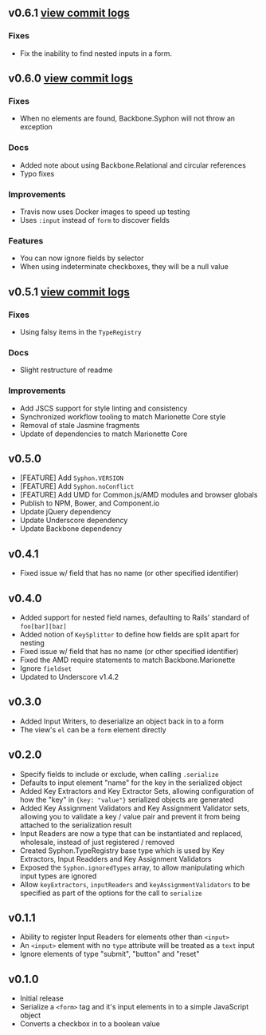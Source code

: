 ## v0.6.1 [view commit logs](https://github.com/marionettejs/backbone.syphon/compare/v0.6.0...v0.6.1)

### Fixes

* Fix the inability to find nested inputs in a form.

## v0.6.0 [view commit logs](https://github.com/marionettejs/backbone.syphon/compare/v0.5.1...v0.6.1)

### Fixes

* When no elements are found, Backbone.Syphon will not throw an exception

### Docs

* Added note about using Backbone.Relational and circular references
* Typo fixes

### Improvements

* Travis now uses Docker images to speed up testing
* Uses `:input` instead of `form` to discover fields

### Features

* You can now ignore fields by selector
* When using indeterminate checkboxes, they will be a null value


## v0.5.1 [view commit logs](https://github.com/marionettejs/backbone.syphon/compare/v0.5.0...v0.5.1)

### Fixes

* Using falsy items in the `TypeRegistry`

### Docs

* Slight restructure of readme

### Improvements
* Add JSCS support for style linting and consistency
* Synchronized workflow tooling to match Marionette Core style
* Removal of stale Jasmine fragments
* Update of dependencies to match Marionette Core

## v0.5.0

* [FEATURE] Add `Syphon.VERSION`
* [FEATURE] Add `Syphon.noConflict`
* [FEATURE] Add UMD for Common.js/AMD modules and browser globals
* Publish to NPM, Bower, and Component.io
* Update jQuery dependency
* Update Underscore dependency
* Update Backbone dependency

## v0.4.1

* Fixed issue w/ field that has no name (or other specified identifier)

## v0.4.0

* Added support for nested field names, defaulting to Rails' standard of `foo[bar][baz]`
* Added notion of `KeySplitter` to define how fields are split apart for nesting
* Fixed issue w/ field that has no name (or other specified identifier)
* Fixed the AMD require statements to match Backbone.Marionette
* Ignore `fieldset`
* Updated to Underscore v1.4.2

## v0.3.0

* Added Input Writers, to deserialize an object back in to a form
* The view's `el` can be a `form` element directly

## v0.2.0

* Specify fields to include or exclude, when calling `.serialize`
* Defaults to input element "name" for the key in the serialized object
* Added Key Extractors and Key Extractor Sets, allowing configuration of how the "key" in `{key: "value"}` serialized objects are generated
* Added Key Assignment Validators and Key Assignment Validator sets, allowing you to validate a key / value pair and prevent it from being attached to the serialization result
* Input Readers are now a type that can be instantiated and replaced, wholesale, instead of just registered / removed
* Created Syphon.TypeRegistry base type which is used by Key Extractors, Input Readders and Key Assignment Validators
* Exposed the `Syphon.ignoredTypes` array, to allow manipulating which input types are ignored
* Allow `keyExtractors`, `inputReaders` and `keyAssignmentValidators` to be specified as part of the options for the call to `serialize`

## v0.1.1

* Ability to register Input Readers for elements other than `<input>`
* An `<input>` element with no `type` attribute will be treated as a `text` input
* Ignore elements of type "submit", "button" and "reset"

## v0.1.0

* Initial release
* Serialize a `<form>` tag and it's input elements in to a simple JavaScript object
* Converts a checkbox in to a boolean value

